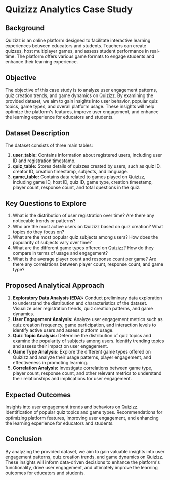 # Quizizz Analytics Case Study

## Background
Quizizz is an online platform designed to facilitate interactive learning experiences between educators and students. Teachers can create quizzes, host multiplayer games, and assess student performance in real-time. The platform offers various game formats to engage students and enhance their learning experience.

## Objective
The objective of this case study is to analyze user engagement patterns, quiz creation trends, and game dynamics on Quizizz. By examining the provided dataset, we aim to gain insights into user behavior, popular quiz topics, game types, and overall platform usage. These insights will help optimize the platform's features, improve user engagement, and enhance the learning experience for educators and students.

## Dataset Description
The dataset consists of three main tables:
1. **user_table:** Contains information about registered users, including user ID and registration timestamp.
2. **quiz_table:** Stores details of quizzes created by users, such as quiz ID, creator ID, creation timestamp, subjects, and language.
3. **game_table:** Contains data related to games played on Quizizz, including game ID, host ID, quiz ID, game type, creation timestamp, player count, response count, and total questions in the quiz.

## Key Questions to Explore
1. What is the distribution of user registration over time? Are there any noticeable trends or patterns?
2. Who are the most active users on Quizizz based on quiz creation? What topics do they focus on?
3. What are the most popular quiz subjects among users? How does the popularity of subjects vary over time?
4. What are the different game types offered on Quizizz? How do they compare in terms of usage and engagement?
5. What is the average player count and response count per game? Are there any correlations between player count, response count, and game type?

## Proposed Analytical Approach
1. **Exploratory Data Analysis (EDA):** Conduct preliminary data exploration to understand the distribution and characteristics of the dataset. Visualize user registration trends, quiz creation patterns, and game dynamics.
2. **User Engagement Analysis:** Analyze user engagement metrics such as quiz creation frequency, game participation, and interaction levels to identify active users and assess platform usage.
3. **Quiz Topic Analysis:** Determine the distribution of quiz topics and examine the popularity of subjects among users. Identify trending topics and assess their impact on user engagement.
4. **Game Type Analysis:** Explore the different game types offered on Quizizz and analyze their usage patterns, player engagement, and effectiveness in promoting learning.
5. **Correlation Analysis:** Investigate correlations between game type, player count, response count, and other relevant metrics to understand their relationships and implications for user engagement.

## Expected Outcomes
Insights into user engagement trends and behaviors on Quizizz. Identification of popular quiz topics and game types. Recommendations for optimizing platform features, improving user engagement, and enhancing the learning experience for educators and students.

## Conclusion
By analyzing the provided dataset, we aim to gain valuable insights into user engagement patterns, quiz creation trends, and game dynamics on Quizizz. These insights will inform data-driven decisions to enhance the platform's functionality, drive user engagement, and ultimately improve the learning outcomes for educators and students.
